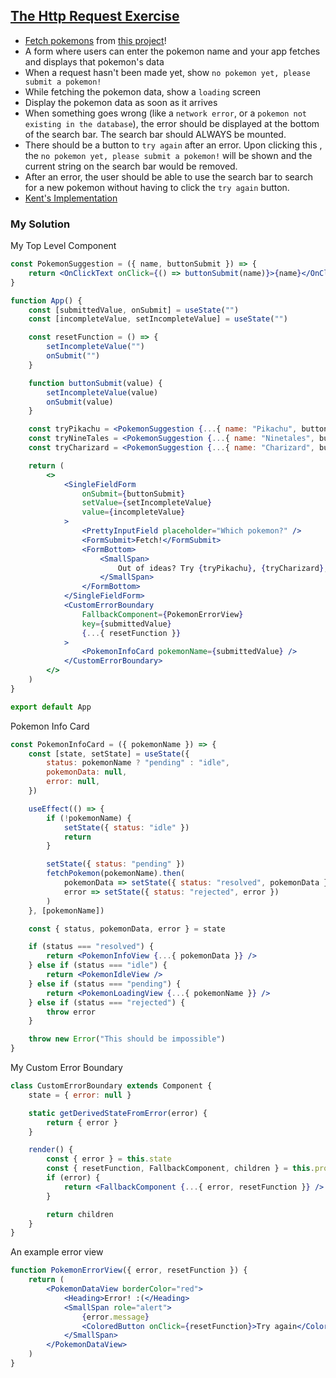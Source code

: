 ## [The Http Request Exercise](https://react-hooks.netlify.app/6)

-   [Fetch pokemons](https://graphql-pokemon2.vercel.app) from [this project](https://github.com/lucasbento/graphql-pokemon/pull/14)!
-   A form where users can enter the pokemon name and your app fetches and displays that pokemon's data
-   When a request hasn't been made yet, show `no pokemon yet, please submit a pokemon!`
-   While fetching the pokemon data, show a `loading` screen
-   Display the pokemon data as soon as it arrives
-   When something goes wrong (like a `network error`, or a `pokemon not existing in the database`), the error should be displayed at the bottom of the search bar. The search bar should ALWAYS be mounted.
-   There should be a button to `try again` after an error. Upon clicking this , the `no pokemon yet, please submit a pokemon!` will be shown and the current string on the search bar would be removed.
-   After an error, the user should be able to use the search bar to search for a new pokemon without having to click the `try again` button.
-   [Kent's Implementation](https://github.com/kentcdodds/react-hooks/blob/main/src/final/04.extra-3.js)

### My Solution

My Top Level Component

```jsx
const PokemonSuggestion = ({ name, buttonSubmit }) => {
    return <OnClickText onClick={() => buttonSubmit(name)}>{name}</OnClickText>
}

function App() {
    const [submittedValue, onSubmit] = useState("")
    const [incompleteValue, setIncompleteValue] = useState("")

    const resetFunction = () => {
        setIncompleteValue("")
        onSubmit("")
    }

    function buttonSubmit(value) {
        setIncompleteValue(value)
        onSubmit(value)
    }

    const tryPikachu = <PokemonSuggestion {...{ name: "Pikachu", buttonSubmit }} />
    const tryNineTales = <PokemonSuggestion {...{ name: "Ninetales", buttonSubmit }} />
    const tryCharizard = <PokemonSuggestion {...{ name: "Charizard", buttonSubmit }} />

    return (
        <>
            <SingleFieldForm
                onSubmit={buttonSubmit}
                setValue={setIncompleteValue}
                value={incompleteValue}
            >
                <PrettyInputField placeholder="Which pokemon?" />
                <FormSubmit>Fetch!</FormSubmit>
                <FormBottom>
                    <SmallSpan>
                        Out of ideas? Try {tryPikachu}, {tryCharizard}, or {tryNineTales}.
                    </SmallSpan>
                </FormBottom>
            </SingleFieldForm>
            <CustomErrorBoundary
                FallbackComponent={PokemonErrorView}
                key={submittedValue}
                {...{ resetFunction }}
            >
                <PokemonInfoCard pokemonName={submittedValue} />
            </CustomErrorBoundary>
        </>
    )
}

export default App
```

Pokemon Info Card

```jsx
const PokemonInfoCard = ({ pokemonName }) => {
    const [state, setState] = useState({
        status: pokemonName ? "pending" : "idle",
        pokemonData: null,
        error: null,
    })

    useEffect(() => {
        if (!pokemonName) {
            setState({ status: "idle" })
            return
        }

        setState({ status: "pending" })
        fetchPokemon(pokemonName).then(
            pokemonData => setState({ status: "resolved", pokemonData }),
            error => setState({ status: "rejected", error })
        )
    }, [pokemonName])

    const { status, pokemonData, error } = state

    if (status === "resolved") {
        return <PokemonInfoView {...{ pokemonData }} />
    } else if (status === "idle") {
        return <PokemonIdleView />
    } else if (status === "pending") {
        return <PokemonLoadingView {...{ pokemonName }} />
    } else if (status === "rejected") {
        throw error
    }

    throw new Error("This should be impossible")
}
```

My Custom Error Boundary

```jsx
class CustomErrorBoundary extends Component {
    state = { error: null }

    static getDerivedStateFromError(error) {
        return { error }
    }

    render() {
        const { error } = this.state
        const { resetFunction, FallbackComponent, children } = this.props
        if (error) {
            return <FallbackComponent {...{ error, resetFunction }} />
        }

        return children
    }
}
```

An example error view

```jsx
function PokemonErrorView({ error, resetFunction }) {
    return (
        <PokemonDataView borderColor="red">
            <Heading>Error! :(</Heading>
            <SmallSpan role="alert">
                {error.message}
                <ColoredButton onClick={resetFunction}>Try again</ColoredButton>
            </SmallSpan>
        </PokemonDataView>
    )
}
```

